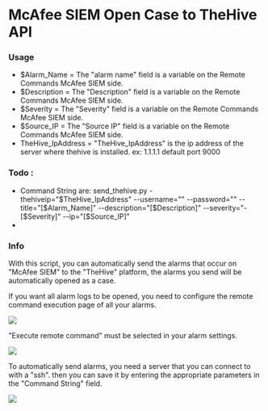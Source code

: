 # McAfee SIEM Open Case to TheHive API

### Usage

- $Alarm_Name = The "alarm name" field is a variable on the Remote Commands McAfee SIEM side.
- $Description = The "Description" field is a variable on the Remote Commands McAfee SIEM side.
- $Severity = The "Severity" field is a variable on the Remote Commands McAfee SIEM side.
- $Source_IP = The "Source IP" field is a variable on the Remote Commands McAfee SIEM side.
- TheHive_IpAddress = "TheHive_IpAddress" is the ip address of the server where thehive is installed. ex: 1.1.1.1 default port 9000

### Todo : 

- Command String are: send_thehive.py -thehiveip="$TheHive_IpAddress" --username="" --password="" --title="[$Alarm_Name]" --description="[$Description]" --severity="- [$Severity]"  --ip="[$Source_IP]"
- 
### Info

With this script, you can automatically send the alarms that occur on "McAfee SIEM" to the "TheHive" platform, the alarms you send will be automatically opened as a case.

If you want all alarm logs to be opened, you need to configure the remote command execution page of all your alarms.


![](https://fortinetweb.s3.amazonaws.com/docs.fortinet.com/v2/connectors-resources/McAfee%20ESM/McAfee%20ESM%20v2.1.0/McAfeeConnector_AlarmSettingsActionTab.png)

"Execute remote command" must be selected in your alarm settings.

![](https://community.mcafee.com/legacyfs/online/73424_pastedImage_0.png)

To automatically send alarms, you need a server that you can connect to with a "ssh". then you can save it by entering the appropriate parameters in the "Command String" field.

![](https://img001.prntscr.com/file/img001/o3FdObfmRsK9CPxzoFApIw.png)

